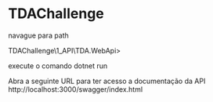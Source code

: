 # TDAChallenge
navague para path 

TDAChallenge\1_API\TDA.WebApi> 

execute o comando dotnet run

Abra a seguinte URL para ter acesso a documentação da API
http://localhost:3000/swagger/index.html
